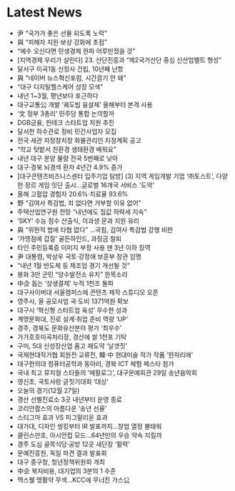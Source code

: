 # Latest News
-  尹 “국가가 좋은 선물 되도록 노력”
-  與 “피해자 지원·보상 강화에 초점”
-  “예수 오신다면 민생경제 한파 어루만졌을 것”
-  [지역경제 우리가 살린다] 23. 산단진흥과 “제2국가산단 중심 신산업벨트 형성”
-  달서구 이곡1동 신청사 건립, 10년째 난항
-  與 “네이버 뉴스혁신포럼, 시간끌기 안 돼”
-  “대구 디지털헬스케어 성장 모색”
-  내년 1~3월, 평년보다 포근하다
-  대구교통公 개발 ‘궤도빔 융설제’ 올해부터 본격 사용
-  ‘文 정부 3총리’ 민주당 통합 논의할까
-  DGB금융, 핀테크 스타트업 지원 추진
-  달서천 하수관로 정비 민간사업자 모집
-  전국 세관 지정장치장 화물관리인 지정계획 공고
-  “학교 텃밭서 친환경 생태환경 배워요”
-  내년 대구 분양 물량 전국 5번째로 낮아
-  대구·경북 뇌경색 환자 4년간 4.9% 증가
-  [대구콘텐츠비즈니스센터 입주기업 탐방] (3) 지역 게임개발 기업 ‘㈜토스트’, 다양한 장르 게임 잇단 출시...글로벌 16개국 서비스 ‘도약’
-  올해 고혈압 경험자 20.6%·치료율 93.6%
-  野 “김여사 특검법, 죄 없다면 거부할 이유 없어”
-  주택산업연구원 전망 “내년에도 집값 하락세 지속”
-  ‘SKY’ 수능 점수 산출식, 이과생 문과 지원 유리
-  與 “위헌적 법에 타협 없다” ...국힘, 김여사 특검법 강행 비판
-  ‘가맹점에 갑질’ 골든하인드, 과징금 철퇴
-  타인 주민등록증 이미지 부정 사용 땐 3년 이하 징역
-  尹 대통령, 박상우 국토·강정애 보훈부 장관 임명
-  “내년 1월 반도체 등 제조업 경기 개선될 것”
-  봉화 3만 군민 “양수발전소 유치” 한목소리
-  中企 돕는 ‘상생결제’ 누적 1천조 돌파
-  대구사이버대 서울캠퍼스에 콘텐츠 제작 스튜디오 오픈
-  영주시, 올 공모사업 국·도비 1371억원 확보
-  대구시 ‘혁신형 스타트업 육성’ 우수한 성과
-  계명문화대, 진로 설계·취업 준비 역량 ‘UP’
-  경주, 경북도 문화유산분야 평가 ‘최우수’
-  가가호호미곡처리장, 경산에 쌀 1천포 기탁
-  구미, 5대 신성장산업 품고 재도약 ‘날갯짓’
-  국제현대작가협 회원전·교류전, 韓·中 현대미술 작가 작품 ‘한자리에’
-  대구한의대 컴퓨터공학과 동아리, 경북 ICT 체험 페스타 참가
-  국내 최고 뮤지컬 스타들의 ‘에필로그’, 대구문예회관 29일 송년음악회
-  영신초, 국토사랑 글짓기대회 ‘대상’
-  오늘의 경기(12월 27일)
-  경산 선별진료소 3곳 내년부터 운영 종료
-  코리안팝스의 아름다운 ‘송년 선율’
-  스티그마 효과 VS 피그말리온 효과
-  대가대, 디자인 씽킹부터 IR 발표까지…창업 열정 불태워
-  클린스만호, 아시안컵 모드...64년만의 우승 약속 지킬까
-  경주 도심 골목식당·공방 12곳 새단장 ‘활력’
-  문예진흥원, 독일 파견 결과 발표회
-  대구 중구청, 청년정책위원회 개최
-  中企 복지비용, 대기업의 3분의 1 수준
-  맥스웰 맹활약 무색…KCC에 무너진 가스公
